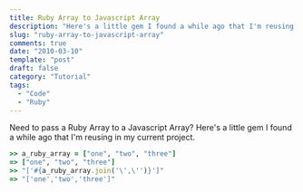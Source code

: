 ```yaml
---
title: Ruby Array to Javascript Array
description: "Here's a little gem I found a while ago that I'm reusing in my current project."
slug: "ruby-array-to-javascript-array"
comments: true
date: "2010-03-10"
template: "post"
draft: false
category: "Tutorial"
tags:
  - "Code"
  - "Ruby"
---
```

Need to pass a Ruby Array to a Javascript Array?
Here's a little gem I found a while ago that I'm reusing in my current project.

```ruby
>> a_ruby_array = ["one", "two", "three"]
=> ["one", "two", "three"]
>> "['#{a_ruby_array.join('\',\'')}']"
=> "['one','two','three']"
```